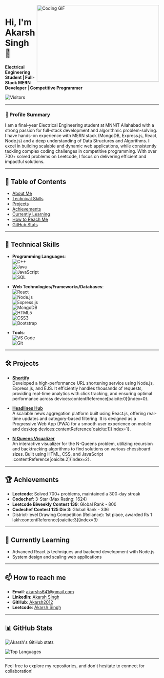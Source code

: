 <img align="right" src="https://encrypted-tbn1.gstatic.com/images?q=tbn:ANd9GcQyfyGCAb7soD6qGGf6aUrAnJCHFf-Xt1H2YXao-Msa9lL1Qi5I" width="400" height="250" alt="Coding GIF">

# Hi, I'm Akarsh Singh 👋

**Electrical Engineering Student | Full-Stack MERN Developer | Competitive Programmer**

![Visitors](https://komarev.com/ghpvc/?username=Akarsh2012&color=green)

---

### 🚀 Profile Summary
I am a final-year Electrical Engineering student at MNNIT Allahabad with a strong passion for full-stack development and algorithmic problem-solving. I have hands-on experience with MERN stack (MongoDB, Express.js, React, Node.js) and a deep understanding of Data Structures and Algorithms. I excel in building scalable and dynamic web applications, while consistently tackling complex coding challenges in competitive programming. With over 700+ solved problems on Leetcode, I focus on delivering efficient and impactful solutions.

---

## 📑 Table of Contents
- [About Me](#about-me)
- [Technical Skills](#technical-skills)
- [Projects](#projects)
- [Achievements](#achievements)
- [Currently Learning](#currently-learning)
- [How to Reach Me](#how-to-reach-me)
- [GitHub Stats](#github-stats)

---

## 🔧 Technical Skills
- **Programming Languages**:  
  ![C++](https://img.shields.io/badge/C++-00599C?style=flat&logo=c%2B%2B&logoColor=white)  
  ![Java](https://img.shields.io/badge/Java-007396?style=flat&logo=java&logoColor=white)  
  ![JavaScript](https://img.shields.io/badge/JavaScript-F7DF1E?style=flat&logo=javascript&logoColor=black)  
  ![SQL](https://img.shields.io/badge/SQL-003B57?style=flat&logo=postgresql&logoColor=white)

- **Web Technologies/Frameworks/Databases**:  
  ![React](https://img.shields.io/badge/React-61DAFB?style=flat&logo=react&logoColor=black)  
  ![Node.js](https://img.shields.io/badge/Node.js-339933?style=flat&logo=node.js&logoColor=white)  
  ![Express.js](https://img.shields.io/badge/Express.js-000000?style=flat&logo=express&logoColor=white)  
  ![MongoDB](https://img.shields.io/badge/MongoDB-47A248?style=flat&logo=mongodb&logoColor=white)  
  ![HTML5](https://img.shields.io/badge/HTML5-E34F26?style=flat&logo=html5&logoColor=white)  
  ![CSS3](https://img.shields.io/badge/CSS3-1572B6?style=flat&logo=css3&logoColor=white)  
  ![Bootstrap](https://img.shields.io/badge/Bootstrap-7952B3?style=flat&logo=bootstrap&logoColor=white)

- **Tools**:  
  ![VS Code](https://img.shields.io/badge/VS_Code-007ACC?style=flat&logo=visual-studio-code&logoColor=white)  
  ![Git](https://img.shields.io/badge/Git-F05032?style=flat&logo=git&logoColor=white)

---

## 🛠️ Projects

- **[Shortify](https://shortify-n3ul.onrender.com/shortify)**  
  Developed a high-performance URL shortening service using Node.js, Express.js, and EJS. It efficiently handles thousands of requests, providing real-time analytics with click tracking, and ensuring optimal performance across devices&#8203;:contentReference[oaicite:0]{index=0}.

- **[Headlines Hub](https://github.com/Akarsh2012/HeadlinesHub)**  
  A scalable news aggregation platform built using React.js, offering real-time updates and category-based filtering. It is designed as a Progressive Web App (PWA) for a smooth user experience on mobile and desktop devices&#8203;:contentReference[oaicite:1]{index=1}.

- **[N Queens Visualizer](https://n-queens-visualiser-by-akarsh.netlify.app/)**  
  An interactive visualizer for the N-Queens problem, utilizing recursion and backtracking algorithms to find solutions on various chessboard sizes. Built using HTML, CSS, and JavaScript&#8203;:contentReference[oaicite:2]{index=2}.

---

## 🏆 Achievements
- **Leetcode**: Solved 700+ problems, maintained a 300-day streak
- **Codechef**: 3-Star (Max Rating: 1624)
- **Leetcode Biweekly Contest 139**: Global Rank - 800
- **Codechef Contest 125 Div 3**: Global Rank - 336
- District-level Drawing Competition (Reliance): 1st place, awarded Rs 1 lakh&#8203;:contentReference[oaicite:3]{index=3}

---

## 🌱 Currently Learning
- Advanced React.js techniques and backend development with Node.js
- System design and scaling web applications

---

## 📫 How to reach me
- **Email**: [akarshs641@gmail.com](mailto:akarshs641@gmail.com)
- **LinkedIn**: [Akarsh Singh](https://www.linkedin.com/in/akarsh-singh-24436a243/)
- **GitHub**: [Akarsh2012](https://github.com/Akarsh2012)
- **Leetcode**: [Akarsh Singh](https://leetcode.com/u/Akarsh_Singh_2211/)

---

## 📊 GitHub Stats
![Akarsh's GitHub stats](https://github-readme-stats.vercel.app/api?username=Akarsh2012&show_icons=true&theme=radical)

![Top Languages](https://github-readme-stats.vercel.app/api/top-langs/?username=Akarsh2012&layout=compact&theme=radical)

---

Feel free to explore my repositories, and don't hesitate to connect for collaboration!



